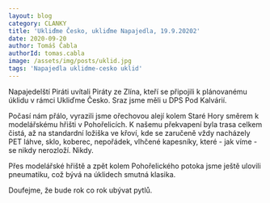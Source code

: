 ```yaml
---
layout: blog
category: CLANKY
title: 'Ukliďme Česko, ukliďme Napajedla, 19.9.20202'
date: 2020-09-20
author: Tomáš Čabla
authorId: tomas.cabla
image: /assets/img/posts/uklid.jpg
tags: 'Napajedla uklidme-cesko uklid'
---
```


Napajedelští Piráti uvítali Piráty ze Zlína, kteří se připojili k plánovanému úklidu v rámci Ukliďme Česko. Sraz jsme měli u DPS Pod Kalvárií.

Počasí nám přálo, vyrazili jsme ořechovou alejí kolem Staré Hory směrem k modelářskému hřišti v Pohořelicích. K našemu překvapení byla trasa celkem čistá, až na standardní ložiška ve křoví, kde se zaručeně vždy nacházely PET láhve, sklo, koberec, nepořádek, vlhčené kapesníky, které - jak víme - se nikdy nerozloží. Nikdy.


Přes modelářské hřiště a zpět kolem Pohořelického potoka jsme ještě ulovili pneumatiku, což bývá na úklidech smutná klasika. 

Doufejme, že bude rok co rok ubývat pytlů. 

